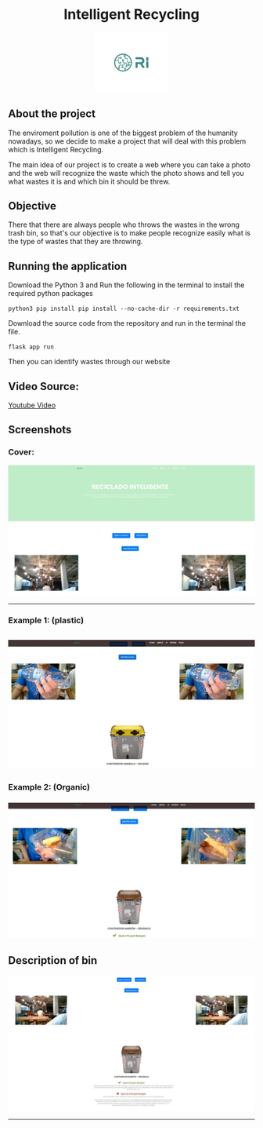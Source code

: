 <div align="center"> <h1> Intelligent Recycling </h1> </divs>

<img src="./demo/logo.png" width=30% />

<div align="Left">

## About the project

The enviroment pollution is one of the biggest problem of the humanity nowadays, so we decide to make a project that will deal with this problem which is Intelligent Recycling.

The main idea of our project is to create a web where you can take a photo and the web will recognize the waste which the photo shows and tell you what wastes it is and which bin it should be threw.

## Objective

There that there are always people who throws the wastes in the wrong trash bin, so that's our objective is to make people recognize easily what is the type of wastes that they are throwing.

</divs>

## Running the application

Download the Python 3 and Run the following in the terminal to install the required python packages

```
python3 pip install pip install --no-cache-dir -r requirements.txt
```

Download the source code from the repository and run in the terminal the file.

```
flask app run
```

Then you can identify wastes through our website

## Video Source:

[Youtube Video](https://www.youtube.com/watch?v=6UeTWyYHZlQ)

## Screenshots

### Cover:

![Cover](./demo/cover.jpg)

---

### Example 1: (plastic)

## ![Example_1](./demo/example_1.jpg)

### Example 2: (Organic)

### ![Example_2](./demo/example_2.jpg)

## Description of bin

![Full screen](./demo/fullscreen.jpg)

---
